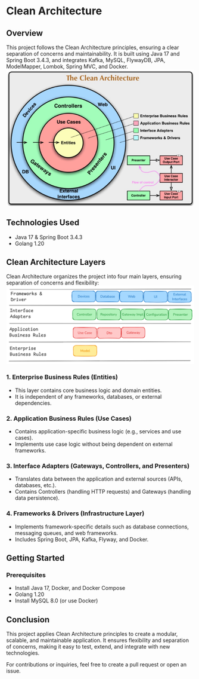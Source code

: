 # Clean Architecture

## Overview
This project follows the Clean Architecture principles, ensuring a clear separation of concerns and maintainability. It is built using Java 17 and Spring Boot 3.4.3, and integrates Kafka, MySQL, FlywayDB, JPA, ModelMapper, Lombok, Spring MVC, and Docker.
![img.png](assets/images/ca-flow.png)

## Technologies Used
- Java 17 & Spring Boot 3.4.3
- Golang 1.20

## Clean Architecture Layers
Clean Architecture organizes the project into four main layers, ensuring separation of concerns and flexibility:
![img.png](assets/images/ca-layer.png)
### 1. Enterprise Business Rules (Entities)
- This layer contains core business logic and domain entities.
- It is independent of any frameworks, databases, or external dependencies.

### 2. Application Business Rules (Use Cases)
- Contains application-specific business logic (e.g., services and use cases).
- Implements use case logic without being dependent on external frameworks.

### 3. Interface Adapters (Gateways, Controllers, and Presenters)
- Translates data between the application and external sources (APIs, databases, etc.).
- Contains Controllers (handling HTTP requests) and Gateways (handling data persistence).

### 4. Frameworks & Drivers (Infrastructure Layer)
- Implements framework-specific details such as database connections, messaging queues, and web frameworks.
- Includes Spring Boot, JPA, Kafka, Flyway, and Docker.

## Getting Started
### Prerequisites
- Install Java 17, Docker, and Docker Compose
- Golang 1.20
- Install MySQL 8.0 (or use Docker)

## Conclusion
This project applies Clean Architecture principles to create a modular, scalable, and maintainable application. It ensures flexibility and separation of concerns, making it easy to test, extend, and integrate with new technologies.

For contributions or inquiries, feel free to create a pull request or open an issue.